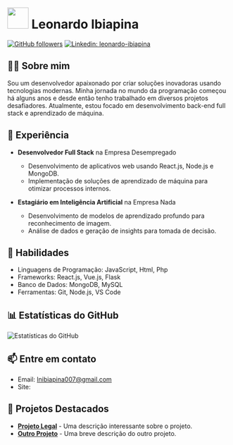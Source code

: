 # <img src="https://github.com/leoibiap.png" width="48"> Leonardo Ibiapina

[![GitHub followers](https://img.shields.io/github/followers/leoibiap?label=Follow&style=social)](https://github.com/leoibiap)
[![Linkedin: leonardo-ibiapina](https://img.shields.io/badge/-leonardo-ibiapina-blue?style=flat-square&logo=Linkedin&logoColor=white&link=https://www.linkedin.com/in/leonardo-ibiapina/)](https://www.linkedin.com/in/leonardo-ibiapina/)

## 👨‍💻 Sobre mim

Sou um desenvolvedor apaixonado por criar soluções inovadoras usando tecnologias modernas. Minha jornada no mundo da programação começou há alguns anos e desde então tenho trabalhado em diversos projetos desafiadores. Atualmente, estou focado em desenvolvimento back-end full stack e aprendizado de máquina.

## 💼 Experiência

- **Desenvolvedor Full Stack** na Empresa Desempregado
  - Desenvolvimento de aplicativos web usando React.js, Node.js e MongoDB.
  - Implementação de soluções de aprendizado de máquina para otimizar processos internos.

- **Estagiário em Inteligência Artificial** na Empresa Nada
  - Desenvolvimento de modelos de aprendizado profundo para reconhecimento de imagem.
  - Análise de dados e geração de insights para tomada de decisão.

## 🚀 Habilidades

- Linguagens de Programação: JavaScript, Html, Php
- Frameworks: React.js, Vue.js, Flask
- Banco de Dados: MongoDB, MySQL
- Ferramentas: Git, Node.js, VS Code

## 📊 Estatísticas do GitHub

![Estatísticas do GitHub](https://github-readme-stats.vercel.app/api?username=seuusername&show_icons=true&theme=dark)

## 📫 Entre em contato

- Email: lnibiapina007@gmail.com
- Site: 

## 🌟 Projetos Destacados

- **[Projeto Legal](https://github.com/seuusername/projeto-legal)** - Uma descrição interessante sobre o projeto.
- **[Outro Projeto](https://github.com/seuusername/outro-projeto)** - Uma breve descrição do outro projeto.
